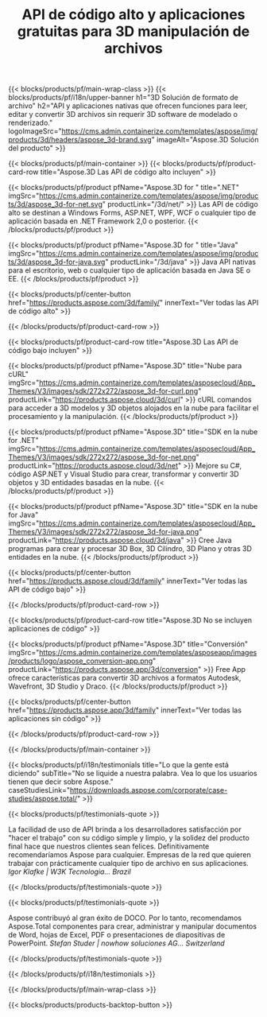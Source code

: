 ﻿---
title: API de código alto y aplicaciones gratuitas para 3D manipulación de archivos 
weight: 1460
url: /es/
description: Crear archivos de edición y conversión de 3D. No se requiere 3D software de modelado. Trabajar con geometría, jerarquía de escena, compartir o dividir mallas, Animar objetos, Agregar una cámara de destino.
google_site_verification: pJzfspWbY9hmASAU3ozD0x1YVIt8rcjsmkvNtlT8jsM
---
{{< blocks/products/pf/main-wrap-class >}}
{{< blocks/products/pf/i18n/upper-banner h1="3D Solución de formato de archivo" h2="API y aplicaciones nativas que ofrecen funciones para leer, editar y convertir 3D archivos sin requerir 3D software de modelado o renderizado." logoImageSrc="https://cms.admin.containerize.com/templates/aspose/img/products/3d/headers/aspose_3d-brand.svg" imageAlt="Aspose.3D Solución del producto" >}}

{{< blocks/products/pf/main-container >}}
{{< blocks/products/pf/product-card-row title="Aspose.3D Las API de código alto incluyen" >}}

{{< blocks/products/pf/product pfName="Aspose.3D for " title=".NET" imgSrc="https://cms.admin.containerize.com/templates/aspose/img/products/3d/aspose_3d-for-net.svg" productLink="/3d/net/" >}}
Las API de código alto se destinan a Windows Forms, ASP.NET, WPF, WCF o cualquier tipo de aplicación basada en .NET Framework 2,0 o posterior.
{{< /blocks/products/pf/product >}}

{{< blocks/products/pf/product pfName="Aspose.3D for " title="Java" imgSrc="https://cms.admin.containerize.com/templates/aspose/img/products/3d/aspose_3d-for-java.svg" productLink="/3d/java" >}}
Java API nativas para el escritorio, web o cualquier tipo de aplicación basada en Java SE o EE.
{{< /blocks/products/pf/product >}}

{{< blocks/products/pf/center-button href="https://products.aspose.com/3d/family/" innerText="Ver todas las API de código alto" >}}

{{< /blocks/products/pf/product-card-row >}}

{{< blocks/products/pf/product-card-row title="Aspose.3D Las API de código bajo incluyen" >}}

{{< blocks/products/pf/product pfName="Aspose.3D" title="Nube para cURL" imgSrc="https://cms.admin.containerize.com/templates/asposecloud/App_Themes/V3/images/sdk/272x272/aspose_3d-for-curl.png" productLink="https://products.aspose.cloud/3d/curl" >}}
cURL comandos para acceder a 3D modelos y 3D objetos alojados en la nube para facilitar el procesamiento y la manipulación.
{{< /blocks/products/pf/product >}}

{{< blocks/products/pf/product pfName="Aspose.3D" title="SDK en la nube for .NET" imgSrc="https://cms.admin.containerize.com/templates/asposecloud/App_Themes/V3/images/sdk/272x272/aspose_3d-for-net.png" productLink="https://products.aspose.cloud/3d/net" >}}
Mejore su C#, código ASP.NET y Visual Studio para crear, transformar y convertir 3D objetos y 3D entidades basadas en la nube.
{{< /blocks/products/pf/product >}}

{{< blocks/products/pf/product pfName="Aspose.3D" title="SDK en la nube for Java" imgSrc="https://cms.admin.containerize.com/templates/asposecloud/App_Themes/V3/images/sdk/272x272/aspose_3d-for-java.png" productLink="https://products.aspose.cloud/3d/java" >}}
Cree Java programas para crear y procesar 3D Box, 3D Cilindro, 3D Plano y otras 3D entidades en la nube.
{{< /blocks/products/pf/product >}}

{{< blocks/products/pf/center-button href="https://products.aspose.cloud/3d/family" innerText="Ver todas las API de código bajo" >}}

{{< /blocks/products/pf/product-card-row >}}

{{< blocks/products/pf/product-card-row title="Aspose.3D No se incluyen aplicaciones de código" >}}

{{< blocks/products/pf/product pfName="Aspose.3D" title="Conversión" imgSrc="https://cms.admin.containerize.com/templates/asposeapp/images/products/logo/aspose_conversion-app.png" productLink="https://products.aspose.app/3d/conversion" >}}
Free App ofrece características para convertir 3D archivos a formatos Autodesk, Wavefront, 3D Studio y Draco.
{{< /blocks/products/pf/product >}}

{{< blocks/products/pf/center-button href="https://products.aspose.app/3d/family" innerText="Ver todas las aplicaciones sin código" >}}

{{< /blocks/products/pf/product-card-row >}}

{{< /blocks/products/pf/main-container >}}

{{< blocks/products/pf/i18n/testimonials title="Lo que la gente está diciendo" subTitle="No se liquide a nuestra palabra. Vea lo que los usuarios tienen que decir sobre Aspose." caseStudiesLink="https://downloads.aspose.com/corporate/case-studies/aspose.total/" >}}

{{< blocks/products/pf/testimonials-quote >}}
<p class="first">
 La facilidad de uso de API brinda a los desarrolladores satisfacción por "hacer el trabajo" con su código simple y limpio, y la solidez del producto final hace que nuestros clientes sean felices. Definitivamente recomendaríamos Aspose para cualquier. Empresas de la red que quieren trabajar con prácticamente cualquier tipo de archivo en sus aplicaciones.
 <em>
  Igor Klafke | W3K Tecnologia... Brazil
 </em>
</p>

{{< /blocks/products/pf/testimonials-quote >}}

{{< blocks/products/pf/testimonials-quote >}}
<p class="second">
 Aspose contribuyó al gran éxito de DOCO. Por lo tanto, recomendamos Aspose.Total componentes para crear, administrar y manipular documentos de Word, hojas de Excel, PDF o presentaciones de diapositivas de PowerPoint.
 <em>
  Stefan Studer | nowhow soluciones AG... Switzerland
 </em>
</p>

{{< /blocks/products/pf/testimonials-quote >}}

{{< /blocks/products/pf/i18n/testimonials >}}

{{< /blocks/products/pf/main-wrap-class >}}

{{< blocks/products/products-backtop-button >}}